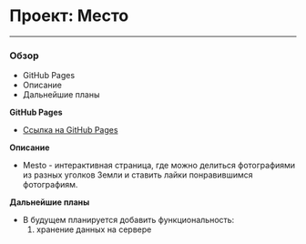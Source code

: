 # Проект: Место
___
### Обзор

* GitHub Pages
* Описание
* Дальнейшие планы

**GitHub Pages**

* [Ссылка на GitHub Pages](https://cloudninefalling.github.io/mesto/index.html)

**Описание**
* Mesto - интерактивная страница, где можно делиться фотографиями из разных уголков Земли и ставить лайки понравившимся фотографиям.

**Дальнейшие планы**

* В будущем планируется добавить функциональность:
  1. хранение данных на сервере
